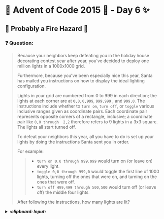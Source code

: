 # :christmas_tree: Advent of Code 2015 :christmas_tree: - Day 6 :sparkles:
## :star2: Probably a Fire Hazard :star2:

### :question: Question: 

> Because your neighbors keep defeating you in the holiday house decorating contest year after year, you've decided to 
> deploy one million lights in a 1000x1000 grid.
> 
> Furthermore, because you've been especially nice this year, Santa has mailed you instructions on how to display the 
> ideal lighting configuration.
> 
> Lights in your grid are numbered from 0 to 999 in each direction; the lights at each corner are at ```0,0```, ```0,999```, ```999,999```
> , and ```999,0```. The instructions include whether to ```turn on```, ```turn off```, or ```toggle``` various inclusive ranges given as coordinate
> pairs. Each coordinate pair represents opposite corners of a rectangle, inclusive; a coordinate pair like ```0,0 through 
> 2,2``` therefore refers to 9 lights in a 3x3 square. The lights all start turned off.
> 
> To defeat your neighbors this year, all you have to do is set up your lights by doing the instructions Santa sent you 
> in order.
> 
> For example:
> 
> > * ```turn on 0,0 through 999,999``` would turn on (or leave on) every light.
> > * ```toggle 0,0 through 999,0``` would toggle the first line of 1000 lights, turning off the ones that were on, and turning on the ones that were off.
> > * ```turn off 499,499 through 500,500``` would turn off (or leave off) the middle four lights.
> 
> After following the instructions, how many lights are lit?

<p>
<details><summary><b><i>:clipboard: Input:</i></b></summary>

>```
> turn on 489,959 through 759,964
> turn off 820,516 through 871,914
> turn off 427,423 through 929,502
> turn on 774,14 through 977,877
> turn on 410,146 through 864,337
> turn on 931,331 through 939,812
> turn off 756,53 through 923,339
> turn off 313,787 through 545,979
> turn off 12,823 through 102,934
> toggle 756,965 through 812,992
> turn off 743,684 through 789,958
> toggle 120,314 through 745,489
> toggle 692,845 through 866,994
> turn off 587,176 through 850,273
> turn off 674,321 through 793,388
> toggle 749,672 through 973,965
> turn on 943,30 through 990,907
> turn on 296,50 through 729,664
> turn on 212,957 through 490,987
> toggle 171,31 through 688,88
> turn off 991,989 through 994,998
> turn off 913,943 through 958,953
> turn off 278,258 through 367,386
> toggle 275,796 through 493,971
> turn off 70,873 through 798,923
> toggle 258,985 through 663,998
> turn on 601,259 through 831,486
> turn off 914,94 through 941,102
> turn off 558,161 through 994,647
> turn on 119,662 through 760,838
> toggle 378,775 through 526,852
> turn off 384,670 through 674,972
> turn off 249,41 through 270,936
> turn on 614,742 through 769,780
> turn on 427,70 through 575,441
> turn on 410,478 through 985,753
> turn off 619,46 through 931,342
> turn on 284,55 through 768,922
> turn off 40,592 through 728,685
> turn on 825,291 through 956,950
> turn on 147,843 through 592,909
> turn off 218,675 through 972,911
> toggle 249,291 through 350,960
> turn off 556,80 through 967,675
> toggle 609,148 through 968,279
> toggle 217,605 through 961,862
> toggle 407,177 through 548,910
> toggle 400,936 through 599,938
> turn off 721,101 through 925,455
> turn on 268,631 through 735,814
> toggle 549,969 through 612,991
> toggle 553,268 through 689,432
> turn off 817,668 through 889,897
> toggle 801,544 through 858,556
> toggle 615,729 through 832,951
> turn off 427,477 through 958,948
> turn on 164,49 through 852,946
> turn on 542,449 through 774,776
> turn off 923,196 through 980,446
> toggle 90,310 through 718,846
> turn off 657,215 through 744,252
> turn off 800,239 through 811,712
> turn on 502,90 through 619,760
> toggle 649,512 through 862,844
> turn off 334,903 through 823,935
> turn off 630,233 through 839,445
> turn on 713,67 through 839,865
> turn on 932,50 through 982,411
> turn off 480,729 through 984,910
> turn on 100,219 through 796,395
> turn on 758,108 through 850,950
> turn off 427,276 through 439,938
> turn on 178,284 through 670,536
> toggle 540,27 through 625,102
> turn off 906,722 through 936,948
> toggle 345,418 through 859,627
> toggle 175,775 through 580,781
> toggle 863,28 through 929,735
> turn off 824,858 through 905,973
> toggle 752,312 through 863,425
> turn on 985,716 through 988,852
> turn off 68,504 through 763,745
> toggle 76,209 through 810,720
> turn off 657,607 through 676,664
> toggle 596,869 through 896,921
> turn off 915,411 through 968,945
> turn off 368,39 through 902,986
> turn on 11,549 through 393,597
> turn off 842,893 through 976,911
> toggle 274,106 through 581,329
> toggle 406,403 through 780,950
> toggle 408,988 through 500,994
> toggle 217,73 through 826,951
> turn on 917,872 through 961,911
> toggle 394,34 through 510,572
> toggle 424,603 through 583,626
> toggle 106,159 through 755,738
> turn off 244,610 through 472,709
> turn on 350,265 through 884,690
> turn on 688,184 through 928,280
> toggle 279,443 through 720,797
> turn off 615,493 through 888,610
> toggle 118,413 through 736,632
> turn on 798,782 through 829,813
> turn off 250,934 through 442,972
> turn on 68,503 through 400,949
> toggle 297,482 through 313,871
> toggle 710,3 through 839,859
> turn on 125,300 through 546,888
> toggle 482,39 through 584,159
> turn off 536,89 through 765,962
> turn on 530,518 through 843,676
> turn on 994,467 through 994,676
> turn on 623,628 through 744,927
> toggle 704,912 through 837,983
> turn on 154,364 through 517,412
> toggle 344,409 through 780,524
> turn off 578,740 through 725,879
> turn on 251,933 through 632,957
> turn on 827,705 through 971,789
> toggle 191,282 through 470,929
> toggle 324,525 through 446,867
> toggle 534,343 through 874,971
> toggle 550,650 through 633,980
> toggle 837,404 through 881,915
> toggle 338,881 through 845,905
> turn on 469,462 through 750,696
> turn on 741,703 through 892,870
> turn off 570,215 through 733,562
> turn on 445,576 through 870,775
> turn on 466,747 through 554,878
> turn off 820,453 through 868,712
> turn off 892,706 through 938,792
> turn off 300,238 through 894,746
> turn off 306,44 through 457,444
> turn off 912,569 through 967,963
> toggle 109,756 through 297,867
> turn on 37,546 through 41,951
> turn on 321,637 through 790,910
> toggle 66,50 through 579,301
> toggle 933,221 through 933,791
> turn on 486,676 through 878,797
> turn on 417,231 through 556,317
> toggle 904,468 through 981,873
> turn on 417,675 through 749,712
> turn on 692,371 through 821,842
> toggle 324,73 through 830,543
> turn on 912,490 through 977,757
> turn off 634,872 through 902,949
> toggle 266,779 through 870,798
> turn on 772,982 through 990,996
> turn off 607,46 through 798,559
> turn on 295,602 through 963,987
> turn on 657,86 through 944,742
> turn off 334,639 through 456,821
> turn off 997,667 through 997,670
> turn off 725,832 through 951,945
> turn off 30,120 through 952,984
> turn on 860,965 through 917,976
> toggle 471,997 through 840,998
> turn off 319,307 through 928,504
> toggle 823,631 through 940,908
> toggle 969,984 through 981,993
> turn off 691,319 through 865,954
> toggle 911,926 through 938,929
> turn on 953,937 through 968,991
> toggle 914,643 through 975,840
> turn on 266,982 through 436,996
> turn off 101,896 through 321,932
> turn off 193,852 through 751,885
> turn off 576,532 through 863,684
> turn on 761,456 through 940,783
> turn on 20,290 through 398,933
> turn off 435,335 through 644,652
> turn on 830,569 through 905,770
> turn off 630,517 through 905,654
> turn on 664,53 through 886,976
> toggle 275,416 through 408,719
> turn on 370,621 through 515,793
> turn on 483,373 through 654,749
> turn on 656,786 through 847,928
> turn off 532,752 through 945,974
> toggle 301,150 through 880,792
> turn off 951,488 through 958,952
> turn on 207,729 through 882,828
> toggle 694,532 through 973,961
> toggle 676,639 through 891,802
> turn off 653,6 through 905,519
> toggle 391,109 through 418,312
> turn on 877,423 through 957,932
> turn on 340,145 through 563,522
> turn off 978,467 through 988,895
> turn off 396,418 through 420,885
> turn off 31,308 through 816,316
> turn on 107,675 through 758,824
> turn on 61,82 through 789,876
> turn on 750,743 through 754,760
> toggle 88,733 through 736,968
> turn off 754,349 through 849,897
> toggle 157,50 through 975,781
> turn off 230,231 through 865,842
> turn off 516,317 through 630,329
> turn off 697,820 through 829,903
> turn on 218,250 through 271,732
> toggle 56,167 through 404,431
> toggle 626,891 through 680,927
> toggle 370,207 through 791,514
> toggle 860,74 through 949,888
> turn on 416,527 through 616,541
> turn off 745,449 through 786,908
> turn on 485,554 through 689,689
> turn on 586,62 through 693,141
> toggle 506,759 through 768,829
> turn on 473,109 through 929,166
> turn on 760,617 through 773,789
> toggle 595,683 through 618,789
> turn off 210,775 through 825,972
> toggle 12,426 through 179,982
> turn on 774,539 through 778,786
> turn on 102,498 through 121,807
> turn off 706,897 through 834,965
> turn off 678,529 through 824,627
> turn on 7,765 through 615,870
> turn off 730,872 through 974,943
> turn off 595,626 through 836,711
> turn off 215,424 through 841,959
> toggle 341,780 through 861,813
> toggle 507,503 through 568,822
> turn on 252,603 through 349,655
> toggle 93,521 through 154,834
> turn on 565,682 through 951,954
> turn on 544,318 through 703,418
> toggle 756,953 through 891,964
> turn on 531,123 through 856,991
> turn on 148,315 through 776,559
> turn off 925,835 through 963,971
> turn on 895,944 through 967,964
> turn off 102,527 through 650,747
> toggle 626,105 through 738,720
> turn off 160,75 through 384,922
> toggle 813,724 through 903,941
> turn on 207,107 through 982,849
> toggle 750,505 through 961,697
> toggle 105,410 through 885,819
> turn on 226,104 through 298,283
> turn off 224,604 through 508,762
> turn on 477,368 through 523,506
> turn off 477,901 through 627,936
> turn off 887,131 through 889,670
> turn on 896,994 through 938,999
> toggle 401,580 through 493,728
> toggle 987,184 through 991,205
> turn on 821,643 through 882,674
> toggle 784,940 through 968,959
> turn off 251,293 through 274,632
> turn off 339,840 through 341,844
> turn off 675,351 through 675,836
> toggle 918,857 through 944,886
> toggle 70,253 through 918,736
> turn off 612,604 through 772,680
> turn off 277,40 through 828,348
> toggle 692,139 through 698,880
> toggle 124,446 through 883,453
> toggle 969,932 through 990,945
> toggle 855,692 through 993,693
> toggle 722,472 through 887,899
> toggle 978,149 through 985,442
> toggle 837,540 through 916,889
> turn off 612,2 through 835,82
> toggle 560,767 through 878,856
> turn on 461,734 through 524,991
> toggle 206,824 through 976,912
> turn on 826,610 through 879,892
> turn on 577,699 through 956,933
> turn off 9,250 through 50,529
> turn off 77,657 through 817,677
> turn on 68,419 through 86,426
> turn on 991,720 through 992,784
> turn on 668,20 through 935,470
> turn off 133,418 through 613,458
> turn off 487,286 through 540,328
> toggle 247,874 through 840,955
> toggle 301,808 through 754,970
> turn off 34,194 through 578,203
> turn off 451,49 through 492,921
> turn on 907,256 through 912,737
> turn off 479,305 through 702,587
> turn on 545,583 through 732,749
> toggle 11,16 through 725,868
> turn on 965,343 through 986,908
> turn on 674,953 through 820,965
> toggle 398,147 through 504,583
> turn off 778,194 through 898,298
> turn on 179,140 through 350,852
> turn off 241,118 through 530,832
> turn off 41,447 through 932,737
> turn off 820,663 through 832,982
> turn on 550,460 through 964,782
> turn on 31,760 through 655,892
> toggle 628,958 through 811,992
>```

</details>